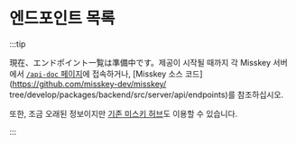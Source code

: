 # 엔드포인트 목록

:::tip

現在、エンドポイント一覧は準備中です。제공이 시작될 때까지 각 Misskey 서버에서 [`/api-doc` 페이지](x-mi-web://api-doc)에 접속하거나, [Misskey 소스 코드](https://github.com/misskey-dev/misskey/ tree/develop/packages/backend/src/server/api/endpoints)를 참조하십시오.

또한, 조금 오래된 정보이지만 [기존 미스키 허브](https://legacy.misskey-hub.net/docs/api/endpoints.html)도 이용할 수 있습니다.

:::
